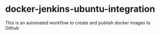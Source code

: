 # docker-jenkins-ubuntu-integration
This is an automated workflow to create and publish docker images to Github
